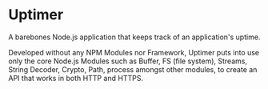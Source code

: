 # Uptimer

A barebones Node.js application that keeps track of an application's uptime. 

Developed without any NPM Modules nor Framework, Uptimer puts into use only the core Node.js Modules such as Buffer, FS (file system),
Streams, String Decoder, Crypto, Path, process amongst other modules, to create an API that works in both HTTP and HTTPS.
